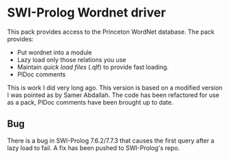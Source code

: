 # SWI-Prolog Wordnet driver

This pack provides access to the Princeton WordNet database.  The
pack provides:

  - Put wordnet into a module
  - Lazy load only those relations you use
  - Maintain _quick load files_ (.qlf) to provide fast loading.
  - PlDoc comments

This is work I did very long ago.   This  version is based on a modified
version I was pointed as by Samer Abdallah. The code has been refactored
for use as a pack, PlDoc comments have been brought up to date.

## Bug

There is a bug in SWI-Prolog  7.6.2/7.7.3   that  causes the first query
after a lazy load to fail.  A fix has been pushed to SWI-Prolog's repo.
